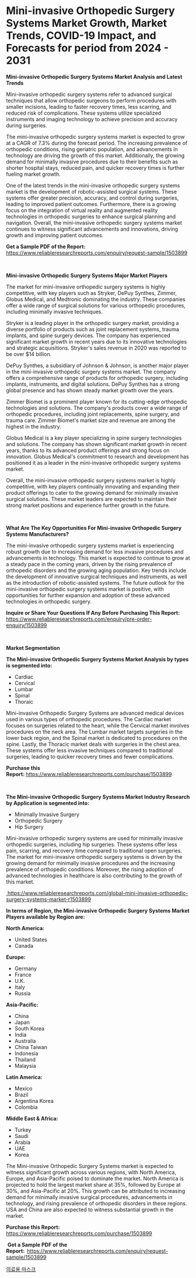 <p><h1>Mini-invasive Orthopedic Surgery Systems Market Growth, Market Trends, COVID-19 Impact, and Forecasts for period from 2024 - 2031</h1></p><p><strong>Mini-invasive Orthopedic Surgery Systems Market Analysis and Latest Trends</strong></p>
<p><p>Mini-invasive orthopedic surgery systems refer to advanced surgical techniques that allow orthopedic surgeons to perform procedures with smaller incisions, leading to faster recovery times, less scarring, and reduced risk of complications. These systems utilize specialized instruments and imaging technology to achieve precision and accuracy during surgeries.</p><p>The mini-invasive orthopedic surgery systems market is expected to grow at a CAGR of 7.3% during the forecast period. The increasing prevalence of orthopedic conditions, rising geriatric population, and advancements in technology are driving the growth of this market. Additionally, the growing demand for minimally invasive procedures due to their benefits such as shorter hospital stays, reduced pain, and quicker recovery times is further fueling market growth.</p><p>One of the latest trends in the mini-invasive orthopedic surgery systems market is the development of robotic-assisted surgical systems. These systems offer greater precision, accuracy, and control during surgeries, leading to improved patient outcomes. Furthermore, there is a growing focus on the integration of virtual reality and augmented reality technologies in orthopedic surgeries to enhance surgical planning and navigation. Overall, the mini-invasive orthopedic surgery systems market continues to witness significant advancements and innovations, driving growth and improving patient outcomes.</p></p>
<p><strong>Get a Sample PDF of the Report:&nbsp;</strong> <a href="https://www.reliableresearchreports.com/enquiry/request-sample/1503899">https://www.reliableresearchreports.com/enquiry/request-sample/1503899</a></p>
<p>&nbsp;</p>
<p><strong>Mini-invasive Orthopedic Surgery Systems Major Market Players</strong></p>
<p><p>The market for mini-invasive orthopedic surgery systems is highly competitive, with key players such as Stryker, DePuy Synthes, Zimmer, Globus Medical, and Medtronic dominating the industry. These companies offer a wide range of surgical solutions for various orthopedic procedures, including minimally invasive techniques.</p><p>Stryker is a leading player in the orthopedic surgery market, providing a diverse portfolio of products such as joint replacement systems, trauma implants, and spine surgery devices. The company has experienced significant market growth in recent years due to its innovative technologies and strategic acquisitions. Stryker's sales revenue in 2020 was reported to be over $14 billion.</p><p>DePuy Synthes, a subsidiary of Johnson & Johnson, is another major player in the mini-invasive orthopedic surgery systems market. The company offers a comprehensive range of products for orthopedic surgery, including implants, instruments, and digital solutions. DePuy Synthes has a strong global presence and has shown steady market growth over the years.</p><p>Zimmer Biomet is a prominent player known for its cutting-edge orthopedic technologies and solutions. The company's products cover a wide range of orthopedic procedures, including joint replacements, spine surgery, and trauma care. Zimmer Biomet's market size and revenue are among the highest in the industry.</p><p>Globus Medical is a key player specializing in spine surgery technologies and solutions. The company has shown significant market growth in recent years, thanks to its advanced product offerings and strong focus on innovation. Globus Medical's commitment to research and development has positioned it as a leader in the mini-invasive orthopedic surgery systems market.</p><p>Overall, the mini-invasive orthopedic surgery systems market is highly competitive, with key players continually innovating and expanding their product offerings to cater to the growing demand for minimally invasive surgical solutions. These market leaders are expected to maintain their strong market positions and experience further growth in the future.</p></p>
<p>&nbsp;</p>
<p><strong>What Are The Key Opportunities For Mini-invasive Orthopedic Surgery Systems Manufacturers?</strong></p>
<p><p>The mini-invasive orthopedic surgery systems market is experiencing robust growth due to increasing demand for less invasive procedures and advancements in technology. This market is expected to continue to grow at a steady pace in the coming years, driven by the rising prevalence of orthopedic disorders and the growing aging population. Key trends include the development of innovative surgical techniques and instruments, as well as the introduction of robotic-assisted systems. The future outlook for the mini-invasive orthopedic surgery systems market is positive, with opportunities for further expansion and adoption of these advanced technologies in orthopedic surgery.</p></p>
<p><strong>Inquire or Share Your Questions If Any Before Purchasing This Report:</strong> <a href="https://www.reliableresearchreports.com/enquiry/pre-order-enquiry/1503899">https://www.reliableresearchreports.com/enquiry/pre-order-enquiry/1503899</a></p>
<p>&nbsp;</p>
<p><strong>Market Segmentation</strong></p>
<p><strong>The Mini-invasive Orthopedic Surgery Systems Market Analysis by types is segmented into:</strong></p>
<p><ul><li>Cardiac</li><li>Cervical</li><li>Lumbar</li><li>Spinal</li><li>Thoraic</li></ul></p>
<p><p>Mini-invasive Orthopedic Surgery Systems are advanced medical devices used in various types of orthopedic procedures. The Cardiac market focuses on surgeries related to the heart, while the Cervical market involves procedures on the neck area. The Lumbar market targets surgeries in the lower back region, and the Spinal market is dedicated to procedures on the spine. Lastly, the Thoracic market deals with surgeries in the chest area. These systems offer less invasive techniques compared to traditional surgeries, leading to quicker recovery times and fewer complications.</p></p>
<p><strong>Purchase this Report:&nbsp;</strong><a href="https://www.reliableresearchreports.com/purchase/1503899">https://www.reliableresearchreports.com/purchase/1503899</a></p>
<p>&nbsp;</p>
<p><strong>The Mini-invasive Orthopedic Surgery Systems Market Industry Research by Application is segmented into:</strong></p>
<p><ul><li>Minimally Invasive Surgery</li><li>Orthopedic Surgery</li><li>Hip Surgery</li></ul></p>
<p><p>Mini-invasive orthopedic surgery systems are used for minimally invasive orthopedic surgeries, including hip surgeries. These systems offer less pain, scarring, and recovery time compared to traditional open surgeries. The market for mini-invasive orthopedic surgery systems is driven by the growing demand for minimally invasive procedures and the increasing prevalence of orthopedic conditions. Moreover, the rising adoption of advanced technologies in healthcare is also contributing to the growth of this market.</p></p>
<p><a href="https://www.reliableresearchreports.com/global-mini-invasive-orthopedic-surgery-systems-market-r1503899">&nbsp;https://www.reliableresearchreports.com/global-mini-invasive-orthopedic-surgery-systems-market-r1503899</a></p>
<p><strong>In terms of Region, the Mini-invasive Orthopedic Surgery Systems Market Players available by Region are:</strong></p>
<p>
    <p> <strong> North America: </strong>
        <ul>
            <li>United States</li>
            <li>Canada</li>
        </ul>
        </p> 
    <p> <strong> Europe: </strong>
        <ul>
            <li>Germany</li>
            <li>France</li>
            <li>U.K.</li>
            <li>Italy</li>
            <li>Russia</li>
        </ul>
        </p> 
    <p> <strong> Asia-Pacific: </strong>
        <ul>
            <li>China</li>
            <li>Japan</li>
            <li>South Korea</li>
            <li>India</li>
            <li>Australia</li>
            <li>China Taiwan</li>
            <li>Indonesia</li>
            <li>Thailand</li>
            <li>Malaysia</li>
        </ul>
        </p> 
    <p> <strong> Latin America: </strong>
        <ul>
            <li>Mexico</li>
            <li>Brazil</li>
            <li>Argentina Korea</li>
            <li>Colombia</li>
        </ul>
        </p> 
    <p> <strong> Middle East & Africa: </strong>
        <ul>
            <li>Turkey</li>
            <li>Saudi</li>
            <li>Arabia</li>
            <li>UAE</li>
            <li>Korea</li>
        </ul>
    </p>
    </p>
<p><p>The Mini-invasive Orthopedic Surgery Systems market is expected to witness significant growth across various regions, with North America, Europe, and Asia-Pacific poised to dominate the market. North America is projected to hold the largest market share at 35%, followed by Europe at 30%, and Asia-Pacific at 20%. This growth can be attributed to increasing demand for minimally invasive surgical procedures, advancements in technology, and rising prevalence of orthopedic disorders in these regions. USA and China are also expected to witness substantial growth in the market.</p></p>
<p><strong>Purchase this Report: </strong><a href="https://www.reliableresearchreports.com/purchase/1503899">https://www.reliableresearchreports.com/purchase/1503899</a></p>
<p>&nbsp;<strong>Get a Sample PDF of the Report:&nbsp;&nbsp;</strong><a href="https://www.reliableresearchreports.com/enquiry/request-sample/1503899">https://www.reliableresearchreports.com/enquiry/request-sample/1503899</a></p>
<p><strong></strong></p>
<p><p><a href="https://medium.com/@fly879567/%EC%9D%98%EB%A3%8C%EC%9A%A9-%EB%A7%88%EC%8A%A4%ED%81%AC-%EC%8B%9C%EC%9E%A5-%ED%8A%B8%EB%A0%8C%EB%93%9C-%EC%98%88%EC%B8%A1-%EB%B0%8F-%EA%B2%BD%EC%9F%81-%EB%B6%84%EC%84%9D-2031%EB%85%84%EA%B9%8C%EC%A7%80-36d02a543ca7">의료용 마스크</a></p></p>